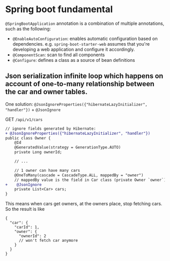 # Spring boot fundamental

`@SpringBootApplication` annotation is a combination of
multiple annotations, such as the following:

- `@EnableAutoConfiguration`: enables automatic configuration based on dependencies. e.g. `spring-boot-starter-web`
  assumes that you're developing a web application and configure it accordingly.
- `@ComponentScan`: scan to find all components
- `@Configure`: defines a class as a source of bean definitions

## Json serialization infinite loop which happens on account of one-to-many relationship between the car and owner tables.

One solution: `@JsonIgnoreProperties({"hibernateLazyInitializer", "handler"})` + `@JsonIgnore`

GET `/api/v1/cars`

```diff
// ignore fields generated by Hibernate:
+ @JsonIgnoreProperties({"hibernateLazyInitializer", "handler"})
public class Owner {
    @Id
    @GeneratedValue(strategy = GenerationType.AUTO)
    private Long ownerId;

    // ...

    // 1 owner can have many cars
    @OneToMany(cascade = CascadeType.ALL, mappedBy = "owner")
    // mappedBy value is the field in Car class (private Owner `owner`)
+    @JsonIgnore
    private List<Car> cars;
}
```

This means when cars get owners, at the owners place, stop fetching cars. So the result is like

```json5
{
  "car": {
    "carId": 1,
    "owner": {
      "ownerId": 2
      // won't fetch car anymore
    }
  }
}
```